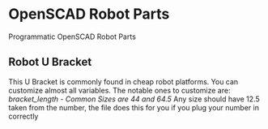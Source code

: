 # OpenSCAD Robot Parts
Programmatic OpenSCAD Robot Parts

## Robot U Bracket
This U Bracket is commonly found in cheap robot platforms.
You can customize almost all variables.
The notable ones to customize are:
*bracket_length - Common Sizes are 44 and 64.5*
Any size should have 12.5 taken from the number, the file does this for you if you plug your number in correctly
